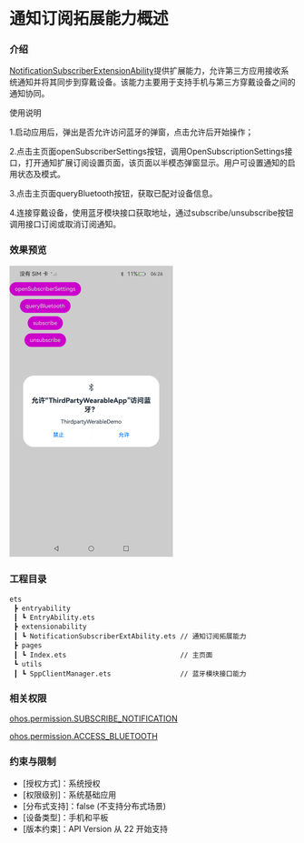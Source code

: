 # 通知订阅拓展能力概述

### 介绍

[NotificationSubscriberExtensionAbility](../reference/apis-ability-kit/js-apis-application-NotificationSubscriberExtensionAbility.md)提供扩展能力，允许第三方应用接收系统通知并将其同步到穿戴设备。该能力主要用于支持手机与第三方穿戴设备之间的通知协同。

使用说明

1.启动应用后，弹出是否允许访问蓝牙的弹窗，点击允许后开始操作；

2.点击主页面openSubscriberSettings按钮，调用OpenSubscriptionSettings接口，打开通知扩展订阅设置页面，该页面以半模态弹窗显示。用户可设置通知的启用状态及模式。

3.点击主页面queryBluetooth按钮，获取已配对设备信息。

4.连接穿戴设备，使用蓝牙模块接口获取地址，通过subscribe/unsubscribe按钮调用接口订阅或取消订阅通知。

### 效果预览	
 <img src="screenshots/Index.png" style="zoom: 50%;" />
 
### 工程目录

```
ets
 ┣ entryability
 ┃ ┗ EntryAbility.ets
 ┣ extensionability
 ┃ ┗ NotificationSubscriberExtAbility.ets // 通知订阅拓展能力
 ┣ pages
 ┃ ┗ Index.ets                            // 主页面
 ┗ utils
 ┃ ┗ SppClientManager.ets                 // 蓝牙模块接口能力
```

### 相关权限

[ohos.permission.SUBSCRIBE_NOTIFICATION](https://gitee.com/openharmony/docs/blob/master/zh-cn/application-dev/security/AccessToken/restricted-permissions.md#ohospermissionsubscribe_notification)

[ohos.permission.ACCESS_BLUETOOTH](https://gitee.com/openharmony/docs/blob/master/zh-cn/application-dev/security/AccessToken/permissions-for-all-user.md#ohospermissionaccess_bluetooth)

### 约束与限制
- [授权方式]：系统授权
- [权限级别]：系统基础应用
- [分布式支持]：false (不支持分布式场景)
- [设备类型]：手机和平板
- [版本约束]：API Version 从 22 开始支持


